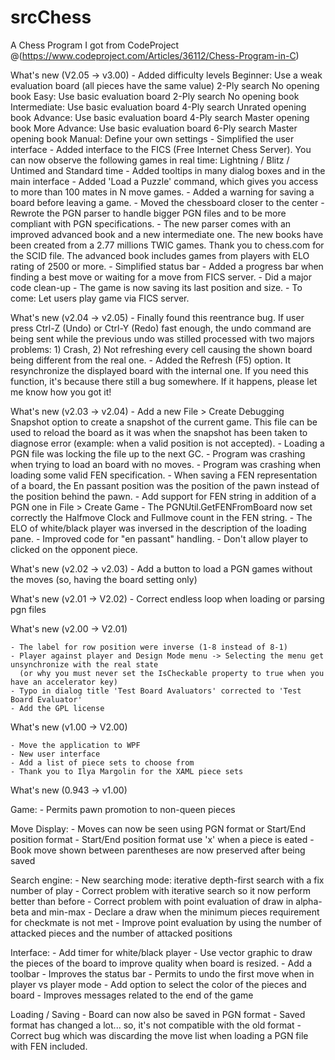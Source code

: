 # srcChess
A Chess Program I got from CodeProject @(https://www.codeproject.com/Articles/36112/Chess-Program-in-C)

What's new (V2.05 -> v3.00)
    - Added difficulty levels
      Beginner:     Use a weak evaluation board (all pieces have the same value)
                    2-Ply search
                    No opening book
      Easy:         Use basic evaluation board
                    2-Ply search
                    No opening book
      Intermediate: Use basic evaluation board
                    4-Ply search
                    Unrated opening book
      Advance:      Use basic evaluation board
                    4-Ply search
                    Master opening book
      More Advance: Use basic evaluation board
                    6-Ply search
                    Master opening book
      Manual:       Define your own settings
    - Simplified the user interface
    - Added interface to the FICS (Free Internet Chess Server). You can now observe
      the following games in real time:
            Lightning / Blitz / Untimed and Standard time
    - Added tooltips in many dialog boxes and in the main interface
    - Added 'Load a Puzzle' command, which gives you access to more than 100 mates in N move games.
    - Added a warning for saving a board before leaving a game.
    - Moved the chessboard closer to the center
    - Rewrote the PGN parser to handle bigger PGN files and to be more compliant
      with PGN specifications.
    - The new parser comes with an improved advanced book and a new intermediate one. The 
      new books have been created from a 2.77 millions TWIC games. Thank you to chess.com for
      the SCID file. The advanced book includes games from players with ELO rating of 2500 or more.
    - Simplified status bar
    - Added a progress bar when finding a best move or waiting for a move from FICS server.
    - Did a major code clean-up
    - The game is now saving its last position and size.
    - To come: Let users play game via FICS server.

What's new (v2.04 -> v2.05)
    - Finally found this reentrance bug. If user press Ctrl-Z (Undo) or Ctrl-Y (Redo)
      fast enough, the undo command are being sent while the previous undo was stilled
      processed with two majors problems: 1) Crash, 2) Not refreshing every cell causing
      the shown board being different from the real one.
    - Added the Refresh (F5) option. It resynchronize the displayed board with the internal
      one. If you need this function, it's because there still a bug somewhere. If it happens,
      please let me know how you got it!

What's new (v2.03 -> v2.04)
    - Add a new File > Create Debugging Snapshot option to create a snapshot
      of the current game. This file can be used to reload the board as it was
      when the snapshot has been taken to diagnose error (example: when a valid position is not accepted).
    - Loading a PGN file was locking the file up to the next GC.
    - Program was crashing when trying to load an board with no moves.
    - Program was crashing when loading some valid FEN specification.
    - When saving a FEN representation of a board, the En passant position
      was the position of the pawn instead of the position behind the pawn.
    - Add support for FEN string in addition of a PGN one in File > Create Game
    - The PGNUtil.GetFENFromBoard now set correctly the Halfmove Clock and Fullmove count in the FEN string.
    - The ELO of white/black player was inversed in the description of the loading pane.
    - Improved code for "en passant" handling.
    - Don't allow player to clicked on the opponent piece.

What's new (v2.02 -> v2.03)
    - Add a button to load a PGN games without the moves (so, having the board setting only)

What's new (v2.01 -> V2.02)
    - Correct endless loop when loading or parsing pgn files

What's new (v2.00 -> V2.01)

    - The label for row position were inverse (1-8 instead of 8-1)
    - Player against player and Design Mode menu -> Selecting the menu get unsynchronize with the real state
      (or why you must never set the IsCheckable property to true when you have an accelerator key)
    - Typo in dialog title 'Test Board Avaluators' corrected to 'Test Board Evaluator'
    - Add the GPL license

What's new (v1.00 -> V2.00)

    - Move the application to WPF
    - New user interface
    - Add a list of piece sets to choose from
    - Thank you to Ilya Margolin for the XAML piece sets

What's new (0.943 -> v1.00)

  Game:
    - Permits pawn promotion to non-queen pieces
    
  Move Display:
    - Moves can now be seen using PGN format or Start/End position format
    - Start/End position format use 'x' when a piece is eated
    - Book move shown between parentheses are now preserved after being saved

  Search engine:
    - New searching mode: iterative depth-first search with a fix number of play
    - Correct problem with iterative search so it now perform better than before
    - Correct problem with point evaluation of draw in alpha-beta and min-max
    - Declare a draw when the minimum pieces requirement for checkmate is not met
    - Improve point evaluation by using the number of attacked pieces and the number of attacked positions
    
  Interface:
    - Add timer for white/black player
    - Use vector graphic to draw the pieces of the board to improve quality when board is resized.
    - Add a toolbar
    - Improves the status bar
    - Permits to undo the first move when in player vs player mode
    - Add option to select the color of the pieces and board
    - Improves messages related to the end of the game
 
  Loading / Saving
    - Board can now also be saved in PGN format
    - Saved format has changed a lot... so, it's not compatible with the old format
    - Correct bug which was discarding the move list when loading a PGN file with FEN included.
